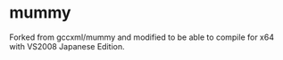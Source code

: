 # mummy

Forked from gccxml/mummy and modified to be able to compile for x64 with VS2008 Japanese Edition.
